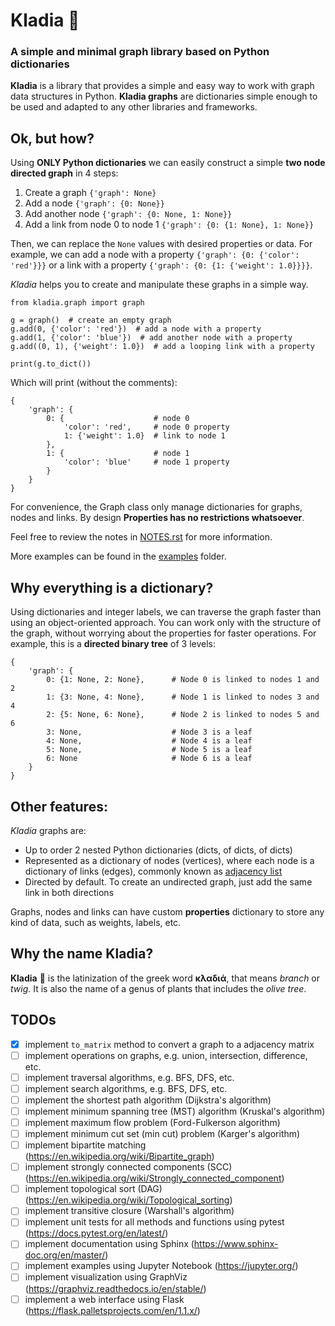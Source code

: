 # Kladia 🌿

### A simple and minimal graph library based on Python dictionaries

**Kladia** is a library that provides a simple and easy way to work with graph data structures in Python. 
**Kladia graphs** are dictionaries simple enough to be used and adapted to any other libraries and frameworks.

## Ok, but how?

Using **ONLY Python dictionaries** we can easily construct a simple **two node directed graph** in 4 steps:

1. Create a graph ``{'graph': None}``
2. Add a node ``{'graph': {0: None}}``
3. Add another node ``{'graph': {0: None, 1: None}}``
4. Add a link from node 0 to node 1 ``{'graph': {0: {1: None}, 1: None}}``

Then, we can replace the ``None`` values with desired properties or data. For example, we can add a node with a
property ``{'graph': {0: {'color': 'red'}}}`` or a link with a property ``{'graph': {0: {1: {'weight': 1.0}}}}``.

*Kladia* helps you to create and manipulate these graphs in a simple way.

```
from kladia.graph import graph

g = graph()  # create an empty graph
g.add(0, {'color': 'red'})  # add a node with a property
g.add(1, {'color': 'blue'})  # add another node with a property
g.add((0, 1), {'weight': 1.0})  # add a looping link with a property

print(g.to_dict())
```

Which will print (without the comments):

```
{
    'graph': {
        0: {                    # node 0
            'color': 'red',     # node 0 property
            1: {'weight': 1.0}  # link to node 1
        }, 
        1: {                    # node 1
            'color': 'blue'     # node 1 property
        }
    }
}
```

For convenience, the Graph class only manage dictionaries for graphs, nodes and links. 
By design **Properties has no restrictions whatsoever**.

Feel free to review the notes in [NOTES.rst](https://github.com/jocerfranquiz/kladia/blob/main/docs/NOTES.rst) for more information.

More examples can be found in the [examples](https://github.com/jocerfranquiz/kladia/tree/main/examples) folder.

## Why everything is a dictionary?

Using dictionaries and integer labels, we can traverse the graph faster than using an object-oriented approach. 
You can work only with the structure of the graph, without worrying about the properties for faster operations. 
For example, this is a **directed binary tree** of 3 levels:

```
{
    'graph': {
        0: {1: None, 2: None},      # Node 0 is linked to nodes 1 and 2
        1: {3: None, 4: None},      # Node 1 is linked to nodes 3 and 4
        2: {5: None, 6: None},      # Node 2 is linked to nodes 5 and 6
        3: None,                    # Node 3 is a leaf
        4: None,                    # Node 4 is a leaf
        5: None,                    # Node 5 is a leaf
        6: None                     # Node 6 is a leaf
    }
}
```

## Other features:
*Kladia* graphs are:
- Up to order 2 nested Python dictionaries (dicts, of dicts, of dicts)
- Represented as a dictionary of nodes (vertices), where each node is a dictionary of links (edges), commonly known as [adjacency list](https://en.wikipedia.org/wiki/Adjacency_list)
- Directed by default. To create an undirected graph, just add the same link in both directions

Graphs, nodes and links can have custom **properties** dictionary to store any kind of data, such as weights, labels, etc.

## Why the name Kladia?

**Kladia**  🌿 is the latinization of the greek word **κλαδιά**, that means *branch* or *twig*. It is also the name of a genus of plants that includes
the *olive tree*.

## TODOs

- [x] implement ``to_matrix`` method to convert a graph to a adjacency matrix
- [ ] implement operations on graphs, e.g. union, intersection, difference, etc.
- [ ] implement traversal algorithms, e.g. BFS, DFS, etc.
- [ ] implement search algorithms, e.g. BFS, DFS, etc.
- [ ] implement the shortest path algorithm (Dijkstra's algorithm)
- [ ] implement minimum spanning tree (MST) algorithm (Kruskal's algorithm)
- [ ] implement maximum flow problem (Ford-Fulkerson algorithm)
- [ ] implement minimum cut set (min cut) problem (Karger's algorithm)
- [ ] implement bipartite matching  (https://en.wikipedia.org/wiki/Bipartite_graph)
- [ ] implement strongly connected components (SCC) (https://en.wikipedia.org/wiki/Strongly_connected_component)
- [ ] implement topological sort (DAG) (https://en.wikipedia.org/wiki/Topological_sorting)
- [ ] implement transitive closure (Warshall's algorithm)
- [ ] implement unit tests for all methods and functions using pytest (https://docs.pytest.org/en/latest/)
- [ ] implement documentation using Sphinx (https://www.sphinx-doc.org/en/master/)
- [ ] implement examples using Jupyter Notebook (https://jupyter.org/)
- [ ] implement visualization using GraphViz (https://graphviz.readthedocs.io/en/stable/)
- [ ] implement a web interface using Flask (https://flask.palletsprojects.com/en/1.1.x/)
